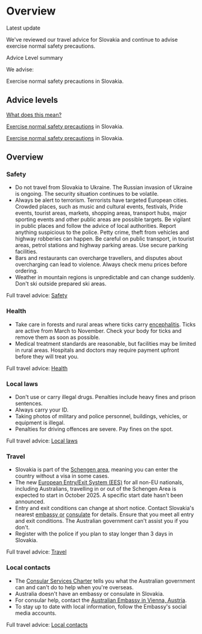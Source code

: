 # Overview

Latest update

We've reviewed our travel advice for Slovakia and continue to advise exercise normal safety precautions.

Advice Level summary

We advise:

Exercise normal safety precautions in Slovakia.

## Advice levels

[What does this mean?](/before-you-go/travel-advice-explained/)

[Exercise normal safety precautions](https://www.smartraveller.gov.au/consular-services/travel-advice-explained#level1) in Slovakia.

[Exercise normal safety precautions](https://www.smartraveller.gov.au/consular-services/travel-advice-explained#level1) in Slovakia.

## Overview

### Safety

* Do not travel from Slovakia to Ukraine. The Russian invasion of Ukraine is ongoing. The security situation continues to be volatile.
* Always be alert to terrorism. Terrorists have targeted European cities. Crowded places, such as music and cultural events, festivals, Pride events, tourist areas, markets, shopping areas, transport hubs, major sporting events and other public areas are possible targets. Be vigilant in public places and follow the advice of local authorities. Report anything suspicious to the police. Petty crime, theft from vehicles and highway robberies can happen. Be careful on public transport, in tourist areas, petrol stations and highway parking areas. Use secure parking facilities.
* Bars and restaurants can overcharge travellers, and disputes about overcharging can lead to violence. Always check menu prices before ordering.
* Weather in mountain regions is unpredictable and can change suddenly. Don't ski outside prepared ski areas.

Full travel advice: [Safety](#safety)

### Health

* Take care in forests and rural areas where ticks carry [encephalitis](https://www.who.int/health-topics/tick-borne-encephalitis#tab=tab_1). Ticks are active from March to November. Check your body for ticks and remove them as soon as possible.
* Medical treatment standards are reasonable, but facilities may be limited in rural areas. Hospitals and doctors may require payment upfront before they will treat you.

Full travel advice: [Health](#health)

### Local laws

* Don't use or carry illegal drugs. Penalties include heavy fines and prison sentences.
* Always carry your ID.
* Taking photos of military and police personnel, buildings, vehicles, or equipment is illegal.
* Penalties for driving offences are severe. Pay fines on the spot.

Full travel advice: [Local laws](#local-laws)

### Travel

* Slovakia is part of the [Schengen area](/before-you-go/the-basics/schengen "Visas and entry requirements in Europe and the Schengen Area"), meaning you can enter the country without a visa in some cases.
* The new [European Entry/Exit System (EES)](https://travel-europe.europa.eu/ees_en) for all non-EU nationals, including Australians, travelling in or out of the Schengen Area is expected to start in October 2025. A specific start date hasn't been announced.
* Entry and exit conditions can change at short notice. Contact Slovakia's nearest [embassy or](https://protocol.dfat.gov.au/Public/Missions/180) [consulate](https://protocol.dfat.gov.au/Public/Consulates/180/State) for details. Ensure that you meet all entry and exit conditions. The Australian government can't assist you if you don't.
* Register with the police if you plan to stay longer than 3 days in Slovakia.

Full travel advice: [Travel](#travel)

### Local contacts

* The [Consular Services Charter](/consular-services/consular-services-charter "Consular Services Charter") tells you what the Australian government can and can't do to help when you're overseas.
* Australia doesn't have an embassy or consulate in Slovakia.
* For consular help, contact the [Australian Embassy in Vienna, Austria](https://austria.embassy.gov.au/).
* To stay up to date with local information, follow the Embassy's social media accounts.

Full travel advice: [Local contacts](#local-contacts)